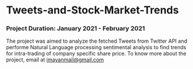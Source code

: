 # Tweets-and-Stock-Market-Trends
### Project Duration: January 2021 - February 2021
The project was aimed to analyze the fetched Tweets from Twitter API and performe Natural Language processing sentimental analysis to find trends for intra-trading of company specific share price.
To know more about the project, email at imayanmail@gmail.com
